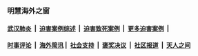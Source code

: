 
### 明慧海外之窗

####  [武汉肺炎](indexes/365.md?t=05261501) &nbsp;|&nbsp;  [迫害案例综述](indexes/328.md?t=05261501) &nbsp;|&nbsp; [迫害致死案例](indexes/277.md?t=05261501)  &nbsp;|&nbsp; [更多迫害案例](indexes/81.md?t=05261501)  &nbsp;|&nbsp; 
####  [时事评论](indexes/19.md?t=05261501) &nbsp;|&nbsp; [海外简讯](indexes/245.md?t=05261501)&nbsp;|&nbsp;  [社会支持](indexes/140.md?t=05261501) &nbsp;|&nbsp; [褒奖决议](indexes/282.md?t=05261501) &nbsp;|&nbsp; [社区报道](indexes/91.md?t=05261501)  &nbsp;|&nbsp; [天人之间](indexes/78.md?t=05261501) 

